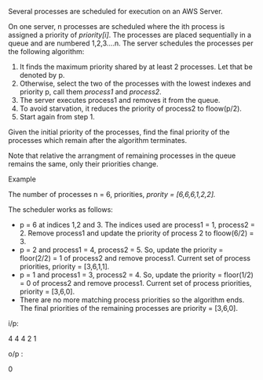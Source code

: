 Several processes are scheduled for execution on an AWS Server.

On one server, n processes are scheduled where the ith process is assigned a priority of *priority[i]*. The processes are placed sequentially in a queue and are numbered 1,2,3....n. The server schedules the processes per the following algorithm:

1. It finds the maximum priority shared by at least 2 processes. Let that be denoted by p.
2. Otherwise, select the two of the processes with the lowest indexes and priority p, call them *process1* and *process2*.
3. The server executes process1 and removes it from the queue.
4. To avoid starvation, it reduces the priority of process2 to floow(p/2).
5. Start again from step 1.

Given the initial priority of the processes, find the final priority of the processes which remain after the algorithm terminates.

Note that relative the arrangment of remaining processes in the queue remains the same, only their priorities change.

Example

The number  of processes n = 6, priorities, *prority = [6,6,6,1,2,2].*

The scheduler works as follows:
- p = 6 at indices 1,2 and 3. The indices used are process1 = 1, process2 = 2. Remove process1 and update the priority of process 2 to floow(6/2) = 3.
- p = 2 and process1 = 4, process2 = 5. So, update the priority = floor(2/2) = 1 of process2 and remove process1. Current set of process priorities, priority = [3,6,1,1].
- p = 1 and process1 = 3, process2 = 4. So, update the priority = floor(1/2) = 0 of process2 and remove process1. Current set of process priorities, priority = [3,6,0].
- There are no more matching process priorities so the algorithm ends.
The final priorities of the remaining processes are priority = [3,6,0].

i/p:

4
4
4
2
1

o/p :

0